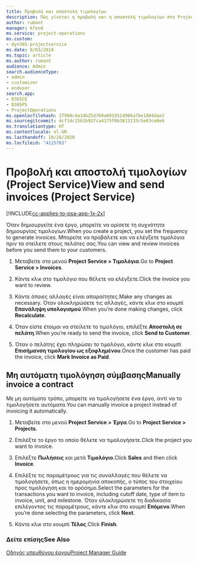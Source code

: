 ```yaml
---
title: Προβολή και αποστολή τιμολογίων
description: Πώς γίνεται η προβολή και η αποστολή τιμολογίων στο Project Service
author: rumant
manager: kfend
ms.service: project-operations
ms.custom:
- dyn365-projectservice
ms.date: 8/03/2018
ms.topic: article
ms.author: rumant
audience: Admin
search.audienceType:
- admin
- customizer
- enduser
search.app:
- D365CE
- D365PS
- ProjectOperations
ms.openlocfilehash: 27994c4a14b25d769a0919514906a7be1804dae2
ms.sourcegitcommit: 4cf1dc1561b92fca4175f0b3813133c5e63ce8e6
ms.translationtype: HT
ms.contentlocale: el-GR
ms.lasthandoff: 10/28/2020
ms.locfileid: "4125763"
---
```

# <a name="view-and-send-invoices-project-service"></a><span data-ttu-id="da21e-103">Προβολή και αποστολή τιμολογίων (Project Service)</span><span class="sxs-lookup"><span data-stu-id="da21e-103">View and send invoices (Project Service)</span></span>

[!INCLUDE[cc-applies-to-psa-app-1x-2x](../includes/cc-applies-to-psa-app-1x-2x.md)]

<span data-ttu-id="da21e-104">Όταν δημιουργείτε ένα έργο, μπορείτε να ορίσετε τη συχνότητα δημιουργίας τιμολογίων.</span><span class="sxs-lookup"><span data-stu-id="da21e-104">When you create a project, you set the frequency to generate invoices.</span></span> <span data-ttu-id="da21e-105">Μπορείτε να προβάλετε και να ελέγξετε τιμολόγια πριν τα στείλετε στους πελάτες σας.</span><span class="sxs-lookup"><span data-stu-id="da21e-105">You can view and review invoices before you send them to your customers.</span></span>  
  
1.  <span data-ttu-id="da21e-106">Μεταβείτε στο μενού **Project Service > Τιμολόγια**.</span><span class="sxs-lookup"><span data-stu-id="da21e-106">Go to **Project Service > Invoices**.</span></span>  
  
2.  <span data-ttu-id="da21e-107">Κάντε κλικ στο τιμολόγιο που θέλετε να ελέγξετε.</span><span class="sxs-lookup"><span data-stu-id="da21e-107">Click the invoice you want to review.</span></span>  
  
3.  <span data-ttu-id="da21e-108">Κάντε όποιες αλλαγές είναι απαραίτητες.</span><span class="sxs-lookup"><span data-stu-id="da21e-108">Make any changes as necessary.</span></span> <span data-ttu-id="da21e-109">Όταν ολοκληρώσετε τις αλλαγές, κάντε κλικ στο κουμπί **Επανάληψη υπολογισμού**.</span><span class="sxs-lookup"><span data-stu-id="da21e-109">When you’re done making changes, click **Recalculate**.</span></span>  
  
4.  <span data-ttu-id="da21e-110">Όταν είστε έτοιμοι να στείλετε το τιμολόγιο, επιλέξτε **Αποστολή σε πελάτη**.</span><span class="sxs-lookup"><span data-stu-id="da21e-110">When you’re ready to send the invoice, click **Send to Customer**.</span></span>  
  
5.  <span data-ttu-id="da21e-111">Όταν ο πελάτης έχει πληρώσει το τιμολόγιο, κάντε κλικ στο κουμπί **Επισήμανση τιμολογίου ως εξοφλημένου**.</span><span class="sxs-lookup"><span data-stu-id="da21e-111">Once the customer has paid the invoice, click **Mark Invoice as Paid**.</span></span>  
  
## <a name="manually-invoice-a-contract"></a><span data-ttu-id="da21e-112">Μη αυτόματη τιμολόγηση σύμβασης</span><span class="sxs-lookup"><span data-stu-id="da21e-112">Manually invoice a contract</span></span>  
 <span data-ttu-id="da21e-113">Με μη αυτόματο τρόπο, μπορείτε να τιμολογήσετε ένα έργο, αντί να το τιμολογήσετε αυτόματα.</span><span class="sxs-lookup"><span data-stu-id="da21e-113">You can manually invoice a project instead of invoicing it automatically.</span></span>  
  
1.  <span data-ttu-id="da21e-114">Μεταβείτε στο μενού **Project Service > Έργα**.</span><span class="sxs-lookup"><span data-stu-id="da21e-114">Go to **Project Service > Projects**.</span></span>  
  
2.  <span data-ttu-id="da21e-115">Επιλέξτε το έργο το οποίο θέλετε να τιμολογήσετε.</span><span class="sxs-lookup"><span data-stu-id="da21e-115">Click the project you want to invoice.</span></span>  
  
3.  <span data-ttu-id="da21e-116">Επιλέξτε **Πωλήσεις** και μετά **Τιμολόγιο**.</span><span class="sxs-lookup"><span data-stu-id="da21e-116">Click **Sales** and then click **Invoice**.</span></span>  
  
4.  <span data-ttu-id="da21e-117">Επιλέξτε τις παραμέτρους για τις συναλλαγές που θέλετε να τιμολογήσετε, όπως η ημερομηνία αποκοπής, ο τύπος του στοιχείου προς τιμολόγηση και το ορόσημο.</span><span class="sxs-lookup"><span data-stu-id="da21e-117">Select the parameters for the transactions you want to invoice, including cutoff date, type of item to invoice, unit, and milestone.</span></span> <span data-ttu-id="da21e-118">Όταν ολοκληρώσετε τη διαδικασία επιλέγοντας τις παραμέτρους, κάντε κλικ στο κουμπί **Επόμενο**.</span><span class="sxs-lookup"><span data-stu-id="da21e-118">When you’re done selecting the parameters, click **Next**.</span></span>  
  
5.  <span data-ttu-id="da21e-119">Κάντε κλικ στο κουμπί **Τέλος**.</span><span class="sxs-lookup"><span data-stu-id="da21e-119">Click **Finish**.</span></span>  
  
### <a name="see-also"></a><span data-ttu-id="da21e-120">Δείτε επίσης</span><span class="sxs-lookup"><span data-stu-id="da21e-120">See Also</span></span>  
 [<span data-ttu-id="da21e-121">Οδηγός υπευθύνου έργου</span><span class="sxs-lookup"><span data-stu-id="da21e-121">Project Manager Guide</span></span>](../psa/project-manager-guide.md)

